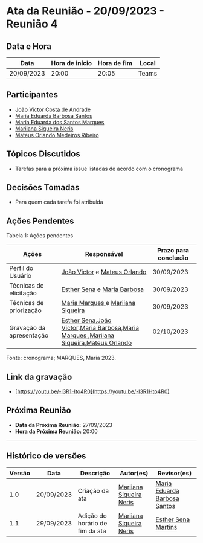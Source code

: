 # Ata da Reunião - 20/09/2023 - Reunião 4

## Data e Hora
| Data          | Hora de início | Hora de fim | Local |
|---------------|----------------|-------------|-------|
|  20/09/2023   |      20:00     |    20:05    | Teams |

  
## Participantes
* [João Victor Costa de Andrade](https://github.com/jvcostta)
* [Maria Eduarda Barbosa Santos](https://github.com/Madu01)
* [Maria Eduarda dos Santos Marques ](https://github.com/EduardaSMarques)
* [Mariiana Siqueira Neris](https://github.com/Maryyscreuza)
* [Mateus Orlando Medeiros Ribeiro](https://github.com/MateusPy)

## Tópicos Discutidos
* Tarefas para a próxima issue listadas de acordo com o cronograma
  
## Decisões Tomadas
* Para quem cada tarefa foi atribuída
  
## Ações Pendentes
Tabela 1: Ações pendentes

| Ações       | Responsável     | Prazo para conclusão |
|-------------|-----------------|----------------------|
| Perfil do Usuário | [João Victor](https://github.com/jvcostta) e [Mateus Orlando](https://github.com/MateusPy) | 30/09/2023 |
| Técnicas de elicitação | [Esther Sena](https://github.com/esmsena) e [Maria Barbosa](https://github.com/Madu01) | 30/09/2023 |
| Técnicas de priorização | [Maria Marques ](https://github.com/EduardaSMarques) e [Mariiana Siqueira](https://github.com/Maryyscreuza) | 30/09/2023 |
| Gravação da apresentação | [Esther Sena](https://github.com/esmsena),[João Victor](https://github.com/jvcostta),[Maria Barbosa](https://github.com/Madu01),[Maria Marques ](https://github.com/EduardaSMarques),[Mariiana Siqueira](https://github.com/Maryyscreuza),[Mateus Orlando](https://github.com/MateusPy) | 02/10/2023 |

Fonte: cronograma; MARQUES, Maria 2023.

## Link da gravação
*  [https://youtu.be/-l3R1Hto4R0](https://youtu.be/-l3R1Hto4R0)

## Próxima Reunião
* **Data da Próxima Reunião:** 27/09/2023
* **Hora da Próxima Reunião:** 20:00
---

## Histórico de versões
| Versão | Data       | Descrição                   | Autor(es)     | Revisor(es) |
|--------|------------|-----------------------------|---------------|-------------|
| 1.0    | 20/09/2023 | Criação da ata | [Mariiana Siqueira Neris](https://github.com/Maryyscreuza) | [Maria Eduarda Barbosa Santos](https://github.com/Madu01) |
| 1.1    | 29/09/2023 | Adição do horário de fim da ata | [Mariiana Siqueira Neris](https://github.com/Maryyscreuza) |  [Esther Sena Martins](https://github.com/esmsena)  |
